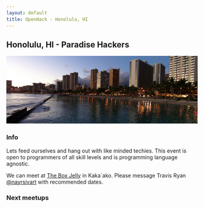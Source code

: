 ```yaml
---
layout: default
title: OpenHack - Honolulu, HI
---
```


## Honolulu, HI - Paradise Hackers

![Photo of your meetup or city!](/honolulu/honolulu.jpg)

### Info

Lets feed ourselves and hang out with like minded techies. This event is open to programmers of all skill levels and is programming language agnostic.  

We can meet at [The Box Jelly](http://www.theboxjelly.com/) in Kaka\`ako.  Please message Travis Ryan [@nayrsivart](https://twitter.com/nayrsivart) with recommended dates.

### Next meetups
